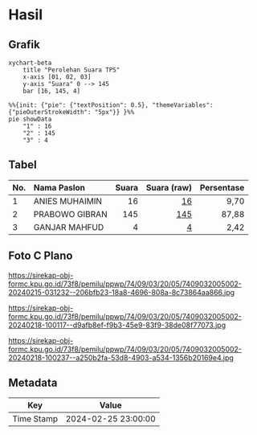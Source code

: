 # Hasil

## Grafik

```mermaid
xychart-beta
    title "Perolehan Suara TPS"
    x-axis [01, 02, 03]
    y-axis "Suara" 0 --> 145
    bar [16, 145, 4]
```

```mermaid
%%{init: {"pie": {"textPosition": 0.5}, "themeVariables": {"pieOuterStrokeWidth": "5px"}} }%%
pie showData
    "1" : 16
    "2" : 145
    "3" : 4
```

## Tabel

| No. | Nama Paslon    | Suara | Suara (raw) | Persentase |
|:--- |:-------------- | -----:| -----------:| ----------:|
| 1   | ANIES MUHAIMIN | 16    | [16][p-1]   | 9,70       |
| 2   | PRABOWO GIBRAN | 145   | [145][p-2]  | 87,88      |
| 3   | GANJAR MAHFUD  | 4     | [4][p-3]    | 2,42       |


[p-1]: https://github.com/gigit-pemilu/pemilu-2024-74-sulawesi-tenggara/blob/main/pilpres/hitung-suara/sub/74-sulawesi-tenggara/sub/09-konawe-utara/sub/03-langgikima/sub/2005-morombo-pantai/sub/002-tps/sub/paslon-1.txt
[p-2]: https://github.com/gigit-pemilu/pemilu-2024-74-sulawesi-tenggara/blob/main/pilpres/hitung-suara/sub/74-sulawesi-tenggara/sub/09-konawe-utara/sub/03-langgikima/sub/2005-morombo-pantai/sub/002-tps/sub/paslon-2.txt
[p-3]: https://github.com/gigit-pemilu/pemilu-2024-74-sulawesi-tenggara/blob/main/pilpres/hitung-suara/sub/74-sulawesi-tenggara/sub/09-konawe-utara/sub/03-langgikima/sub/2005-morombo-pantai/sub/002-tps/sub/paslon-3.txt

## Foto C Plano

https://sirekap-obj-formc.kpu.go.id/73f8/pemilu/ppwp/74/09/03/20/05/7409032005002-20240215-031232--206bfb23-18a8-4696-808a-8c73864aa866.jpg

https://sirekap-obj-formc.kpu.go.id/73f8/pemilu/ppwp/74/09/03/20/05/7409032005002-20240218-100117--d9afb8ef-f9b3-45e9-83f9-38de08f77073.jpg

https://sirekap-obj-formc.kpu.go.id/73f8/pemilu/ppwp/74/09/03/20/05/7409032005002-20240218-100237--a250b2fa-53d8-4903-a534-1356b20169e4.jpg


## Metadata

| Key        | Value               |
| ---------- | ------------------- |
| Time Stamp | 2024-02-25 23:00:00 |



